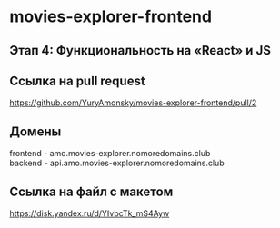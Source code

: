 # movies-explorer-frontend

## Этап 4: Функциональность на «React» и JS
  
## Ссылка на pull request

https://github.com/YuryAmonsky/movies-explorer-frontend/pull/2

## Домены

frontend - amo.movies-explorer.nomoredomains.club  
backend - api.amo.movies-explorer.nomoredomains.club

## Ссылка на файл с макетом

https://disk.yandex.ru/d/YIvbcTk_mS4Ayw
